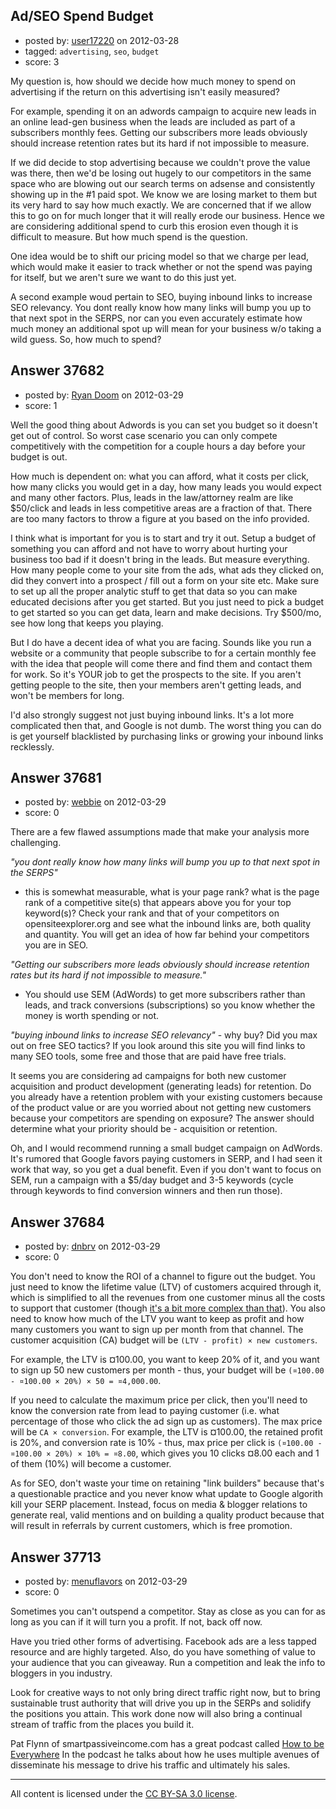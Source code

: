 ## Ad/SEO Spend Budget

- posted by: [user17220](https://stackexchange.com/users/-1/17220-user17220) on 2012-03-28
- tagged: `advertising`, `seo`, `budget`
- score: 3

My question is, how should we decide how much money to spend on advertising if the return on this advertising isn't easily measured?

For example, spending it on an adwords campaign to acquire new leads in an online lead-gen business when the leads are included as part of a subscribers monthly fees. Getting our subscribers more leads obviously should increase retention rates but its hard if not impossible to measure.

If we did decide to stop advertising because we couldn't prove the value was there, then we'd be losing out hugely to our competitors in the same space who are blowing out our search terms on adsense and consistently showing up in the #1 paid spot. We know we are losing market to them but its very hard to say how much exactly. We are concerned that if we allow this to go on for much longer that it will really erode our business. Hence we are considering additional spend to curb this erosion even though it is difficult to measure. But how much spend is the question.

One idea would be to shift our pricing model so that we charge per lead, which would make it easier to track whether or not the spend was paying for itself, but we aren't sure we want to do this just yet.

A second example woud pertain to SEO, buying inbound links to increase SEO relevancy. You dont really know how many links will bump you up to that next spot in the SERPS, nor can you even accurately estimate how much money an additional spot up will mean for your business w/o taking a wild guess. So, how much to spend?




## Answer 37682

- posted by: [Ryan Doom](https://stackexchange.com/users/-1/5655-ryan-doom) on 2012-03-29
- score: 1

Well the good thing about Adwords is you can set you budget so it doesn't get out of control. So worst case scenario you can only compete competitively with the competition for a couple hours a day before your budget is out.  

How much is dependent on: what you can afford, what it costs per click, how many clicks you would get in a day, how many leads you would expect and many other factors. Plus, leads in the law/attorney realm are like $50/click and leads in less competitive areas are a fraction of that. There are too many factors to throw a figure at you based on the info provided.

I think what is important for you is to start and try it out. Setup a budget of something you can afford and not have to worry about hurting your business too bad if it doesn't bring in the leads. But measure everything. How many people come to your site from the ads, what ads they clicked on, did they convert into a prospect / fill out a form on your site etc. Make sure to set up all the proper analytic stuff to get that data so you can make educated decisions after you get started. But you just need to pick a budget to get started so you can get data, learn and make decisions. Try $500/mo, see how long that keeps you playing.

But I do have a decent idea of what you are facing. Sounds like you run a website or a community that people subscribe to for a certain monthly fee with the idea that people will come there and find them and contact them for work. So it's YOUR job to get the prospects to the site. If you aren't getting people to the site, then your members aren't getting leads, and won't be members for long.

I'd also strongly suggest not just buying inbound links. It's a lot more complicated then that, and Google is not dumb. The worst thing you can do is get yourself blacklisted by purchasing links or growing your inbound links recklessly.


## Answer 37681

- posted by: [webbie](https://stackexchange.com/users/-1/16413-webbie) on 2012-03-29
- score: 0

There are a few flawed assumptions made that make your analysis more challenging.

*"you dont really know how many links will bump you up to that next spot in the SERPS"*
- this is somewhat measurable, what is your page rank? what is the page rank of a competitive site(s) that appears above you for your top keyword(s)? Check your rank and that of your competitors on opensiteexplorer.org and see what the inbound links are, both quality and quantity. You will get an idea of how far behind your competitors you are in SEO.

*"Getting our subscribers more leads obviously should increase retention rates but its hard if not impossible to measure."*
- You should use SEM (AdWords) to get more subscribers rather than leads, and track conversions (subscriptions) so you know whether the money is worth spending or not. 

*"buying inbound links to increase SEO relevancy"* - why buy? Did you max out on free SEO tactics? If you look around this site you will find links to many SEO tools, some free and those that are paid have free trials.

It seems you are considering ad campaigns for both new customer acquisition and product development (generating leads) for retention. Do you already have a retention problem with your existing customers because of the product value or are you worried about not getting new customers because your competitors are spending on exposure? The answer should determine what your priority should be - acquisition or retention.

Oh, and I would recommend running a small budget campaign on AdWords. It's rumored that Google favors paying customers in SERP, and I had seen it work that way, so you get a dual benefit. Even if you don't want to focus on SEM, run a campaign with a $5/day budget and 3-5 keywords (cycle through keywords to find conversion winners and then run those).






## Answer 37684

- posted by: [dnbrv](https://stackexchange.com/users/-1/15284-dnbrv) on 2012-03-29
- score: 0

<p>You don't need to know the ROI of a channel to figure out the budget. You just need to know the lifetime value (LTV) of customers acquired through it, which is simplified to all the revenues from one customer minus all the costs to support that customer (though <a href="http://en.wikipedia.org/wiki/Lifetime_value" rel="nofollow">it's a bit more complex than that</a>). You also need to know how much of the LTV you want to keep as profit and how many customers you want to sign up per month from that channel. The customer acquisition (CA) budget will be <code>(LTV - profit) × new customers</code>.</p>

<p>For example, the LTV is ¤100.00, you want to keep 20% of it, and you want to sign up 50 new customers per month - thus, your budget will be <code>(¤100.00 - ¤100.00 × 20%) × 50 = ¤4,000.00</code>.</p>

<p>If you need to calculate the maximum price per click, then you'll need to know the conversion rate from lead to paying customer (i.e. what percentage of those who click the ad sign up as customers). The max price will be <code>CA × conversion</code>. For example, the LTV is ¤100.00, the retained profit is 20%, and conversion rate is 10% - thus, max price per click is <code>(¤100.00 - ¤100.00 × 20%) × 10% = ¤8.00</code>, which gives you 10 clicks ¤8.00 each and 1 of them (10%) will become a customer.</p>

<p>As for SEO, don't waste your time on retaining "link builders" because that's a questionable practice and you never know what update to Google algorith kill your SERP placement. Instead, focus on media &amp; blogger relations to generate real, valid mentions and on building a quality product because that will result in referrals by current customers, which is free promotion.</p>



## Answer 37713

- posted by: [menuflavors](https://stackexchange.com/users/-1/13964-menuflavors) on 2012-03-29
- score: 0

<p>Sometimes you can't outspend a competitor.  Stay as close as you can for as long as you can if it will turn you a profit.  If not, back off now.</p>

<p>Have you tried other forms of advertising.  Facebook ads are a less tapped resource and are highly targeted.  Also, do you have something of value to your audience that you can giveaway.  Run a competition and leak the info to bloggers in you industry.</p>

<p>Look for creative ways to not only bring direct traffic right now, but to bring sustainable trust authority that will drive you up in the SERPs and solidify the positions you attain.  This work done now will also bring a continual stream of traffic from the places you build it.</p>

<p>Pat Flynn of smartpassiveincome.com has a great podcast called <a href="http://www.smartpassiveincome.com/how-to-be-everywhere/" rel="nofollow">How to be Everywhere</a>
In the podcast he talks about how he uses multiple avenues of disseminate his message to drive his traffic and ultimately his sales.</p>




---

All content is licensed under the [CC BY-SA 3.0 license](https://creativecommons.org/licenses/by-sa/3.0/).
